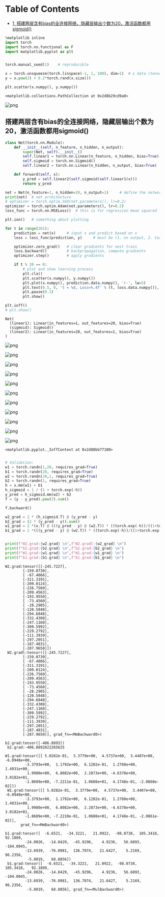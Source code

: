 <h1>Table of Contents<span class="tocSkip"></span></h1>
<div class="toc"><ul class="toc-item"><li><span><a href="#搭建两层含有bias的全连接网络，隐藏层输出个数为20，激活函数都用sigmoid()" data-toc-modified-id="搭建两层含有bias的全连接网络，隐藏层输出个数为20，激活函数都用sigmoid()-1"><span class="toc-item-num">1&nbsp;&nbsp;</span>搭建两层含有bias的全连接网络，隐藏层输出个数为20，激活函数都用sigmoid()</a></span></li></ul></div>


```python
%matplotlib inline
import torch
import torch.nn.functional as F
import matplotlib.pyplot as plt


torch.manual_seed(1)    # reproducible

x = torch.unsqueeze(torch.linspace(-1, 1, 100), dim=1)  # x data (tensor), shape=(100, 1)
y = x.pow(2) + 0.2*torch.rand(x.size())       
```


```python
plt.scatter(x.numpy(), y.numpy())
```




    <matplotlib.collections.PathCollection at 0x2d8b29cd9a0>




    
![png](output_2_1.png)
    


## 搭建两层含有bias的全连接网络，隐藏层输出个数为20，激活函数都用sigmoid()


```python
class Net(torch.nn.Module):
    def __init__(self, n_feature, n_hidden, n_output):
        super(Net, self).__init__()
        self.linear1 = torch.nn.Linear(n_feature, n_hidden, bias=True)
        self.sigmoid = torch.nn.Sigmoid()
        self.linear2 = torch.nn.Linear(n_hidden, n_output, bias=True)

    def forward(self, x):
        y_pred = self.linear2(self.sigmoid(self.linear1(x)))
        return y_pred
```


```python
net = Net(n_feature=1, n_hidden=20, n_output=1)     # define the network
print(net)  # net architecture
# optimizer = torch.optim.SGD(net.parameters(), lr=0.2)
optimizer = torch.optim.Adam(net.parameters(), lr=0.2)
loss_func = torch.nn.MSELoss()  # this is for regression mean squared loss

plt.ion()   # something about plotting

for t in range(201):
    prediction = net(x)     # input x and predict based on x
    loss = loss_func(prediction, y)     # must be (1. nn output, 2. target)

    optimizer.zero_grad()   # clear gradients for next train
    loss.backward()         # backpropagation, compute gradients
    optimizer.step()        # apply gradients

    if t % 20 == 0:
        # plot and show learning process
        plt.cla()
        plt.scatter(x.numpy(), y.numpy())
        plt.plot(x.numpy(), prediction.data.numpy(), 'r-', lw=5)
        plt.text(0.5, 0, 't = %d, Loss=%.4f' % (t, loss.data.numpy()), fontdict={'size': 20, 'color':  'red'})
        plt.pause(0.1)
        plt.show()

plt.ioff()
# plt.show()
```

    Net(
      (linear1): Linear(in_features=1, out_features=20, bias=True)
      (sigmoid): Sigmoid()
      (linear2): Linear(in_features=20, out_features=1, bias=True)
    )
    


    
![png](output_5_1.png)
    



    
![png](output_5_2.png)
    



    
![png](output_5_3.png)
    



    
![png](output_5_4.png)
    



    
![png](output_5_5.png)
    



    
![png](output_5_6.png)
    



    
![png](output_5_7.png)
    



    
![png](output_5_8.png)
    



    
![png](output_5_9.png)
    



    
![png](output_5_10.png)
    



    
![png](output_5_11.png)
    





    <matplotlib.pyplot._IoffContext at 0x2d88bb77100>




```python

# Validation:
w1 = torch.randn(1,20, requires_grad=True)
b1 = torch.randn(20, requires_grad=True)
w2 = torch.randn(20,1, requires_grad=True)
b2 = torch.randn(1, requires_grad=True)
h = x.mm(w1) + b1
h_sigmoid = 1 / (1 + torch.exp(-h))
y_pred = h_sigmoid.mm(w2) + b2
f = (y - y_pred).pow(2).sum()

f.backward()

w2_grad = 2 * (h_sigmoid.T) @ (y_pred - y)
b2_grad = (2 * (y_pred - y)).sum()
w1_grad = 2 *(x.T) @ (((y_pred - y) @ (w2.T)) * ((torch.exp(-h))/((1+torch.exp(-h))**2)))
b1_grad = 2 *(((y_pred - y) @ (w2.T)) * ((torch.exp(-h))/((1+torch.exp(-h))**2))).sum(dim=0)


print(f"W2.grad:{w2.grad} \n",f"W2.gradl:{w2_grad} \n")
print(f"b2.grad:{b2.grad} \n",f"b2.grad:{b2_grad} \n")
print(f"W1.grad:{w1.grad} \n",f"W1.grad:{w1_grad} \n")
print(f"b1.grad:{b1.grad} \n",f"b1.grad:{b1_grad} \n")

```

    W2.grad:tensor([[-245.7227],
            [-159.0730],
            [ -67.4866],
            [-311.3191],
            [-209.0124],
            [-226.7560],
            [-209.4563],
            [-193.9550],
            [ -73.4560],
            [ -28.2905],
            [-120.5848],
            [-294.6848],
            [-332.4308],
            [-247.1168],
            [-309.5992],
            [-229.2792],
            [-111.3939],
            [-297.2051],
            [-187.4831],
            [-287.9650]]) 
     W2.gradl:tensor([[-245.7227],
            [-159.0730],
            [ -67.4866],
            [-311.3191],
            [-209.0124],
            [-226.7560],
            [-209.4563],
            [-193.9550],
            [ -73.4560],
            [ -28.2905],
            [-120.5848],
            [-294.6848],
            [-332.4308],
            [-247.1168],
            [-309.5992],
            [-229.2792],
            [-111.3939],
            [-297.2051],
            [-187.4831],
            [-287.9650]], grad_fn=<MmBackward0>) 
    
    b2.grad:tensor([-406.8893]) 
     b2.grad:-406.8892822265625 
    
    W1.grad:tensor([[ 5.0282e-01,  3.3779e+00,  4.5737e+00,  3.4407e+00, -6.0948e+00,
             -3.3793e+00,  1.1792e+00,  6.1202e-01,  1.2760e+00,  1.4031e+00,
              1.9980e+00,  6.8082e+00,  2.2873e+00, -4.6378e+00,  3.0182e+01,
             -1.8609e+00, -7.2211e-01,  1.0608e+01,  4.1748e-01, -2.0860e-02]]) 
     W1.grad:tensor([[ 5.0282e-01,  3.3779e+00,  4.5737e+00,  3.4407e+00, -6.0948e+00,
             -3.3793e+00,  1.1792e+00,  6.1202e-01,  1.2760e+00,  1.4031e+00,
              1.9980e+00,  6.8082e+00,  2.2873e+00, -4.6378e+00,  3.0182e+01,
             -1.8609e+00, -7.2210e-01,  1.0608e+01,  4.1748e-01, -2.0861e-02]],
           grad_fn=<MmBackward0>) 
    
    b1.grad:tensor([  -6.6521,  -34.3221,   21.0922,  -98.0738,  105.3418,   92.1889,
             -24.0026,  -14.8429,  -45.9296,    4.9236,   56.6093, -104.0045,
             -13.6939,  -76.0981,  136.7074,   21.6427,    5.2169,   96.2356,
              -5.8019,   68.8856]) 
     b1.grad:tensor([  -6.6521,  -34.3221,   21.0922,  -98.0738,  105.3418,   92.1889,
             -24.0026,  -14.8429,  -45.9296,    4.9236,   56.6093, -104.0045,
             -13.6939,  -76.0981,  136.7074,   21.6427,    5.2169,   96.2356,
              -5.8019,   68.8856], grad_fn=<MulBackward0>) 
    
    


```python

```

